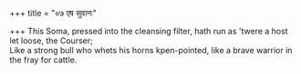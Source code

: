 +++
title = "०७ एष सुवानः"

+++
This Soma, pressed into the cleansing filter, hath run as 'twere a host let loose, the Courser;  
     Like a strong bull who whets his horns kpen-pointed, like a brave warrior in the fray for cattle.